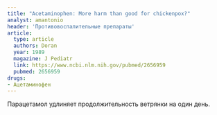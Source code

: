 ```yaml
---
title: "Acetaminophen: More harm than good for chickenpox?"
analyst: amantonio
header: 'Противовоспалительные препараты'
article:
  type: article
  authors: Doran
  year: 1989
  magazine: J Pediatr
  link: https://www.ncbi.nlm.nih.gov/pubmed/2656959
  pubmed: 2656959
drugs:
- Ацетаминофен
---
```


Парацетамол удлиняет продолжительность ветрянки на один день.
